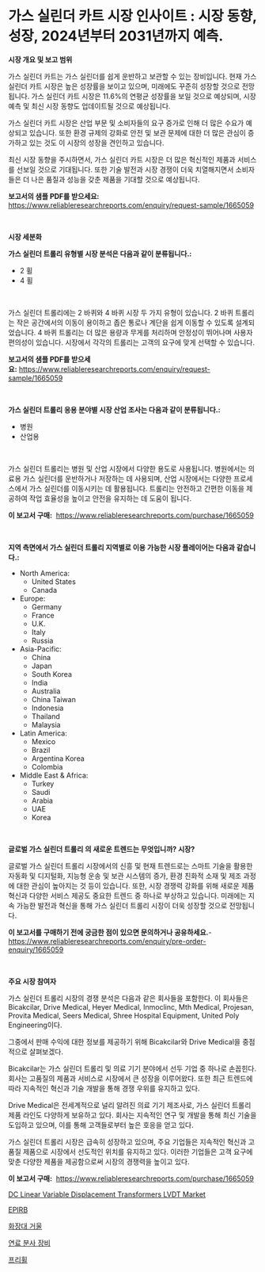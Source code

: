 <p><h1>가스 실린더 카트 시장 인사이트 : 시장 동향, 성장, 2024년부터 2031년까지 예측.</h1></p><p><strong>시장 개요 및 보고 범위</strong></p>
<p><p>가스 실린더 카트는 가스 실린더를 쉽게 운반하고 보관할 수 있는 장비입니다. 현재 가스 실린더 카트 시장은 높은 성장률을 보이고 있으며, 미래에도 꾸준히 성장할 것으로 전망됩니다. 가스 실린더 카트 시장은 11.6%의 연평균 성장률을 보일 것으로 예상되며, 시장 예측 및 최신 시장 동향도 업데이트될 것으로 예상됩니다.</p><p>가스 실린더 카트 시장은 산업 부문 및 소비자들의 요구 증가로 인해 더 많은 수요가 예상되고 있습니다. 또한 환경 규제의 강화로 안전 및 보관 문제에 대한 더 많은 관심이 증가하고 있는 것도 이 시장의 성장을 견인하고 있습니다.</p><p>최신 시장 동향을 주시하면서, 가스 실린더 카트 시장은 더 많은 혁신적인 제품과 서비스를 선보일 것으로 기대됩니다. 또한 기술 발전과 시장 경쟁이 더욱 치열해지면서 소비자들은 더 나은 품질과 성능을 갖춘 제품을 기대할 것으로 예상됩니다.</p></p>
<p><strong>보고서의 샘플 PDF를 받으세요:</strong> <a href="https://www.reliableresearchreports.com/enquiry/request-sample/1665059">https://www.reliableresearchreports.com/enquiry/request-sample/1665059</a></p>
<p>&nbsp;</p>
<p><strong>시장 세분화</strong></p>
<p><strong>가스 실린더 트롤리 유형별 시장 분석은 다음과 같이 분류됩니다.:</strong></p>
<p><ul><li>2 휠</li><li>4 휠</li></ul></p>
<p>&nbsp;</p>
<p><p>가스 실린더 트롤리에는 2 바퀴와 4 바퀴 시장 두 가지 유형이 있습니다. 2 바퀴 트롤리는 작은 공간에서의 이동이 용이하고 좁은 통로나 계단을 쉽게 이동할 수 있도록 설계되었습니다. 4 바퀴 트롤리는 더 많은 용량과 무게를 처리하며 안정성이 뛰어나며 사용자 편의성이 있습니다. 시장에서 각각의 트롤리는 고객의 요구에 맞게 선택할 수 있습니다.</p></p>
<p><strong>보고서의 샘플 PDF를 받으세요:</strong>&nbsp;<a href="https://www.reliableresearchreports.com/enquiry/request-sample/1665059">https://www.reliableresearchreports.com/enquiry/request-sample/1665059</a></p>
<p>&nbsp;</p>
<p><strong> 가스 실린더 트롤리 응용 분야별 시장 산업 조사는 다음과 같이 분류됩니다.:</strong></p>
<p><ul><li>병원</li><li>산업용</li></ul></p>
<p>&nbsp;</p>
<p><p>가스 실린더 트롤리는 병원 및 산업 시장에서 다양한 용도로 사용됩니다. 병원에서는 의료용 가스 실린더를 운반하거나 저장하는 데 사용되며, 산업 시장에서는 다양한 프로세스에서 가스 실린더를 이동시키는 데 활용됩니다. 트롤리는 안전하고 간편한 이동을 제공하여 작업 효율성을 높이고 안전을 유지하는 데 도움이 됩니다.</p></p>
<p><strong>이 보고서 구매:</strong>&nbsp; <a href="https://www.reliableresearchreports.com/purchase/1665059">https://www.reliableresearchreports.com/purchase/1665059</a></p>
<p>&nbsp;</p>
<p><strong>지역 측면에서 가스 실린더 트롤리 지역별로 이용 가능한 시장 플레이어는 다음과 같습니다.:</strong></p>
<p><ul>
    <li>
        North America:
        <ul>
            <li>United States</li>
            <li>Canada</li>
        </ul>
    </li>
    <li>
        Europe:
        <ul>
            <li>Germany</li>
            <li>France</li>
            <li>U.K.</li>
            <li>Italy</li>
            <li>Russia</li>
        </ul>
    </li>
    <li>
        Asia-Pacific:
        <ul>
            <li>China</li>
            <li>Japan</li>
            <li>South Korea</li>
            <li>India</li>
            <li>Australia</li>
            <li>China Taiwan</li>
            <li>Indonesia</li>
            <li>Thailand</li>
            <li>Malaysia</li>
        </ul>
    </li>
    <li>
        Latin America:
        <ul>
            <li>Mexico</li>
            <li>Brazil</li>
            <li>Argentina Korea</li>
            <li>Colombia</li>
        </ul>
    </li>
    <li>
        Middle East & Africa:
        <ul>
            <li>Turkey</li>
            <li>Saudi</li>
            <li>Arabia</li>
            <li>UAE</li>
            <li>Korea</li>
        </ul>
    </li>
    </ul></p>
<p>&nbsp;</p>
<p><strong>글로벌 가스 실린더 트롤리 의 새로운 트렌드는 무엇입니까? 시장?</strong></p>
<p><p>글로벌 가스 실린더 트롤리 시장에서의 신흥 및 현재 트렌드로는 스마트 기술을 활용한 자동화 및 디지털화, 지능형 운송 및 보관 시스템의 증가, 환경 친화적 소재 및 제조 과정에 대한 관심이 높아지는 것 등이 있습니다. 또한, 시장 경쟁력 강화를 위해 새로운 제품 혁신과 다양한 서비스 제공도 중요한 트렌드 중 하나로 부상하고 있습니다. 미래에는 지속 가능한 발전과 혁신을 통해 가스 실린더 트롤리 시장이 더욱 성장할 것으로 전망됩니다.</p></p>
<p><strong>이 보고서를 구매하기 전에 궁금한 점이 있으면 문의하거나 공유하세요.</strong>- <a href="https://www.reliableresearchreports.com/enquiry/pre-order-enquiry/1665059">https://www.reliableresearchreports.com/enquiry/pre-order-enquiry/1665059</a></p>
<p>&nbsp;</p>
<p><strong>주요 시장 참여자</strong></p>
<p><p>가스 실린더 트롤리 시장의 경쟁 분석은 다음과 같은 회사들을 포함한다. 이 회사들은 Bicakcilar, Drive Medical, Heyer Medical, Inmoclinc, Mth Medical, Projesan, Provita Medical, Seers Medical, Shree Hospital Equipment, United Poly Engineering이다.</p><p>그중에서 판매 수익에 대한 정보를 제공하기 위해 Bicakcilar와 Drive Medical을 중점적으로 살펴보겠다. </p><p>Bicakcilar는 가스 실린더 트롤리 및 의료 기기 분야에서 선두 기업 중 하나로 손꼽힌다. 회사는 고품질의 제품과 서비스로 시장에서 큰 성장을 이루어왔다. 또한 최근 트렌드에 따라 지속적인 혁신과 기술 개발을 통해 경쟁 우위를 유지하고 있다.</p><p>Drive Medical은 전세계적으로 널리 알려진 의료 기기 제조사로, 가스 실린더 트롤리 제품 라인도 다양하게 보유하고 있다. 회사는 지속적인 연구 및 개발을 통해 최신 기술을 도입하고 있으며, 이를 통해 고객들로부터 높은 호응을 얻고 있다. </p><p>가스 실린더 트롤리 시장은 급속히 성장하고 있으며, 주요 기업들은 지속적인 혁신과 고품질 제품으로 시장에서 선도적인 위치를 유지하고 있다. 이러한 기업들은 고객 요구에 맞춘 다양한 제품을 제공함으로써 시장의 경쟁력을 높이고 있다.</p></p>
<p><strong>이 보고서 구매:</strong>&nbsp;&nbsp;<a href="https://www.reliableresearchreports.com/purchase/1665059">https://www.reliableresearchreports.com/purchase/1665059</a></p>
<p><p><a href="https://github.com/gulaimolin/Market-Research-Report-List-3/blob/main/dc-linear-variable-displacement-transformers-lvdt-market.md">DC Linear Variable Displacement Transformers LVDT Market</a></p><p><a href="https://medium.com/@margrethowe2016/epirbs-%EC%8B%9C%EC%9E%A5-%EB%B6%84%EC%84%9D-%EA%B7%B8-cagr-%EC%8B%9C%EC%9E%A5-%EC%84%B8%EB%B6%84%ED%99%94-%EB%B0%8F-%EA%B8%80%EB%A1%9C%EB%B2%8C-%EC%82%B0%EC%97%85-%EA%B0%9C%EC%9A%94-ea836429d018">EPIRB</a></p><p><a href="https://medium.com/@thadnader1941/%EB%B0%94%EB%8B%90%ED%8B%B0-%EA%B1%B0%EC%9A%B8-%EC%8B%9C%EC%9E%A5-%EC%A0%90%EC%9C%A0%EC%9C%A8-%EC%A7%84%ED%99%94-%EB%B0%8F-%EC%8B%9C%EC%9E%A5-%EC%84%B1%EC%9E%A5-%EC%B6%94%EC%84%B8-2024-2031-f19d7bb86d45">화장대 거울</a></p><p><a href="https://github.com/Madalyell456456/Market-Research-Report-List-1/blob/main/185500314519.md">연료 분사 장비</a></p><p><a href="https://github.com/vs019sa3m8x/Market-Research-Report-List-1/blob/main/282283714518.md">프리휠</a></p></p>
